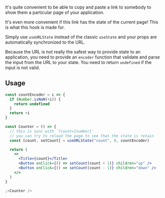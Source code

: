 It's quite convenient to be able to copy and paste a link to somebody to show them a particular page of your application.

It's even more convenient if this link has the state of the current page! This is what this hook is made for.

Simply use `useURLState` instead of the classic `useState` and your props are automatically synchronized to the URL.

Because the URL is not really the safest way to provide state to an application, you need to provide an `encoder` function that validate and parse the input from the URL to your state. You need to return `undefined` if the input is not valid.

## Usage

```jsx
const countEncoder = i => {
  if (Number.isNaN(+i)) {
    return undefined
  }
  return +i
}

const Counter = () => {
  // this is sync with `?count={number}`
  // you can try to reload the page to see that the state is retain
  const [count, setCount] = useURLState("count", 0, countEncoder)

  return (
    <>
      <Title>{count}</Title>
      <Button onClick={() => setCount(count + 1)} children="up" />
      <Button onClick={() => setCount(count - 1)} children="down" />
    </>
  )
}

;<Counter />
```
